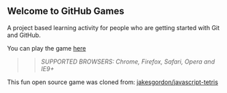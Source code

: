## Welcome to GitHub Games

A project based learning activity for people who are getting started with Git and GitHub.

You can play the game [here](https://fionwang223.github.io/github-games/)

>> _*SUPPORTED BROWSERS*: Chrome, Firefox, Safari, Opera and IE9+_

This fun open source game was cloned from: [jakesgordon/javascript-tetris](https://github.com/jakesgordon/javascript-tetris)
